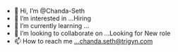 - 👋 Hi, I’m @Chanda-Seth
- 👀 I’m interested in ...Hiring
- 🌱 I’m currently learning ...
- 💞️ I’m looking to collaborate on ...Looking for New role
- 📫 How to reach me ...chanda.seth@trigyn.com

<!---
Chanda-Seth/Chanda-Seth is a ✨ special ✨ repository because its `README.md` (this file) appears on your GitHub profile.
You can click the Preview link to take a look at your changes.
--->
